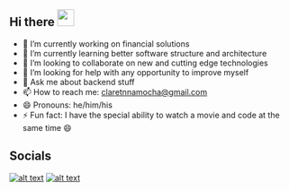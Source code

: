 ## Hi there <img src="https://raw.githubusercontent.com/MartinHeinz/MartinHeinz/master/wave.gif" width="30px">

<!--
**claretnnamocha/claretnnamocha** is a ✨ _special_ ✨ repository because its `README.md` (this file) appears on your GitHub profile.

Here are some ideas to get you started:
-->

- 🔭 I’m currently working on financial solutions
- 🌱 I’m currently learning better software structure and architecture
- 👯 I’m looking to collaborate on  new and cutting edge technologies
- 🤔 I’m looking for help with any opportunity to improve myself
- 💬 Ask me about backend stuff
- 📫 How to reach me: claretnnamocha@gmail.com
- 😄 Pronouns: he/him/his
- ⚡ Fun fact: I have the special ability to watch a movie and code at the same time 😄


## Socials

[![alt text][1.1]][1]
[![alt text][2.1]][2]

[1.1]: http://i.imgur.com/tXSoThF.png (twitter icon with padding)
[2.1]: http://i.imgur.com/P3YfQoD.png (facebook icon with padding)

[1]: http://www.twitter.com/claretnnamocha
[2]: http://www.facebook.com/claretnnamocha
